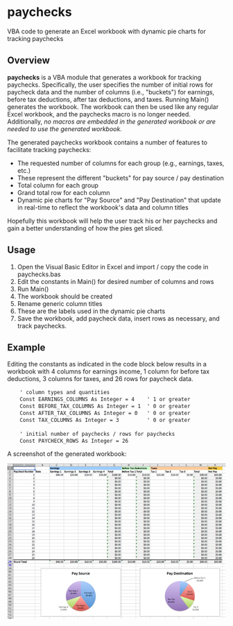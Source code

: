 # paychecks
VBA code to generate an Excel workbook with dynamic pie charts for tracking paychecks

## Overview
**paychecks** is a VBA module that generates a workbook for tracking paychecks. Specifically, the user specifies the number of initial rows for paycheck data and the number of columns (i.e., "buckets") for earnings, before tax deductions, after tax deductions, and taxes. Running Main() generates the workbook. The workbook can then be used like any regular Excel workbook, and the paychecks macro is no longer needed. Additionally, *no macros are embedded in the generated workbook or are needed to use the generated workbook.*

The generated paychecks workbook contains a number of features to facilitate tracking paychecks:

* The requested number of columns for each group (e.g., earnings, taxes, etc.)
 * These represent the different "buckets" for pay source / pay destination
* Total column for each group
* Grand total row for each column
* Dynamic pie charts for "Pay Source" and "Pay Destination" that update in real-time to reflect the workbook's data and column titles

Hopefully this workbook will help the user track his or her paychecks and gain a better understanding of how the pies get sliced.

## Usage
1. Open the Visual Basic Editor in Excel and import / copy the code in paychecks.bas
2. Edit the constants in Main() for desired number of columns and rows
3. Run Main()
 3. The workbook should be created
4. Rename generic column titles
 4. These are the labels used in the dynamic pie charts
5. Save the workbook, add paycheck data, insert rows as necessary, and track paychecks.

## Example
Editing the constants as indicated in the code block below results in a workbook with 4 columns for earnings income, 1 column for before tax deductions, 3 columns for taxes, and 26 rows for paycheck data.

```
    ' column types and quantities
    Const EARNINGS_COLUMNS As Integer = 4    ' 1 or greater
    Const BEFORE_TAX_COLUMNS As Integer = 1  ' 0 or greater
    Const AFTER_TAX_COLUMNS As Integer = 0   ' 0 or greater
    Const TAX_COLUMNS As Integer = 3         ' 0 or greater
    
    ' initial number of paychecks / rows for paychecks
    Const PAYCHECK_ROWS As Integer = 26
```

A screenshot of the generated workbook:

![paychecks workbook example](https://raw.githubusercontent.com/apriha/paychecks/master/example.jpg)
